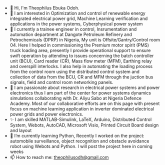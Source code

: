 ## 
- 👋 Hi, I'm Theophilus Ebuka Odoh.
- 👀 I am interested in Optimization and control of renewable energy integrated electrical power grid, Machine Learning verification and applications in the power systems, Cyberphysical       power system
- 🔭 I currently a trainee engineer in control, Insrumentation and automation department at Dangote Petroleum Refinery and Petrochemicals (DPRP) in Nigeria, My unit is Offsite/Gantry/Control room 04. Here I helped in commissioning the Premium motor spirit (PMS) truck loading area, presently I provide operational support to ensure swift operation by attending to issues concerning the batch controller unit (BCU), Card reader (CR), Mass flow meter (MFM), Earthing relay and overspill interlocks. I also help in automating the loading process from the control room using the distributed control system and collection of data from the BCU, CR and MFM through the juction bus signals, field and control room networking panels.
- 🔭 I am passionate about research in electrical power systems and power electronics thus I am part of the center for power systems dynamics simulations collaborating with Dr. Aliyu Sabo at Nigeria Defence Academy. Most of our collaborative efforts are on this page with present focus on machine learning application in inverter dominated electrical power grids and power electronics.
- ✨ I am skilled MATLAB-Simulink, LaTeX, Arduino, Distributed Control System, Webots, AutoCAD, Microsoft Visio, Printed Circuit Board design and layout 
- 🌱 I’m currently learning Python, Recently I worked on the project: automobile surveillance, object recognition and obstacle avoidance robot using Webots and Python. I will post the project here in coming weeks
- 📫 How to reach me: theophilusodh@gmail.com

<!--
**Theoodoh/Theoodoh** is a ✨ _special_ ✨ repository because its `README.md` (this file) appears on your GitHub profile.

Here are some ideas to get you started:

  I’m currently working on ...
- 🌱 I’m currently learning ...
- 👯 I’m looking to collaborate on ...
- 🤔 I’m looking for help with ...
- 💬 Ask me about ...
 ...
- 😄 Pronouns: ...
- ⚡ Fun fact: ...
-->
